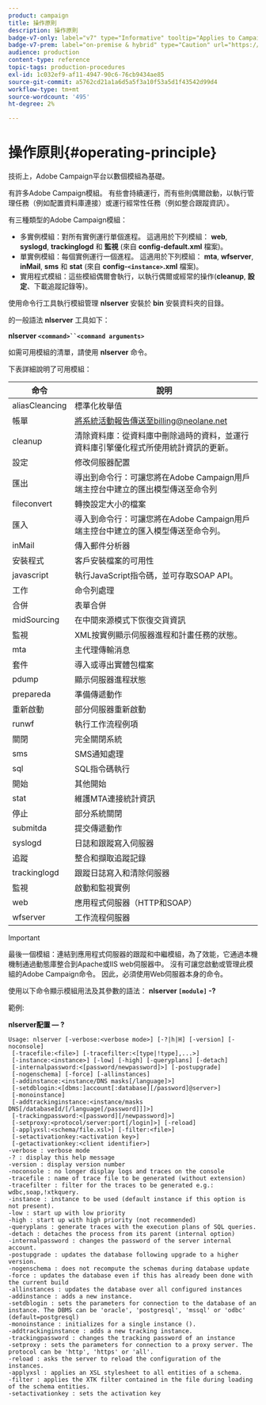 ```yaml
---
product: campaign
title: 操作原則
description: 操作原則
badge-v7-only: label="v7" type="Informative" tooltip="Applies to Campaign Classic v7 only"
badge-v7-prem: label="on-premise & hybrid" type="Caution" url="https://experienceleague.adobe.com/docs/campaign-classic/using/installing-campaign-classic/architecture-and-hosting-models/hosting-models-lp/hosting-models.html?lang=en" tooltip="Applies to on-premise and hybrid deployments only"
audience: production
content-type: reference
topic-tags: production-procedures
exl-id: 1c032ef9-af11-4947-90c6-76cb9434ae85
source-git-commit: a5762cd21a1a6d5a5f3a10f53a5d1f43542d99d4
workflow-type: tm+mt
source-wordcount: '495'
ht-degree: 2%

---
```


# 操作原則{#operating-principle}



技術上，Adobe Campaign平台以數個模組為基礎。

有許多Adobe Campaign模組。 有些會持續運行，而有些則偶爾啟動，以執行管理任務（例如配置資料庫連接）或運行經常性任務（例如整合跟蹤資訊）。

有三種類型的Adobe Campaign模組：

* 多實例模組：對所有實例運行單個進程。 這適用於下列模組： **web**, **syslogd**, **trackinglogd** 和 **監視** (來自 **config-default.xml** 檔案)。
* 單實例模組：每個實例運行一個進程。 這適用於下列模組： **mta**, **wfserver**, **inMail**, **sms** 和 **stat** (來自 **config-`<instance>`.xml** 檔案)。
* 實用程式模組：這些模組偶爾會執行，以執行偶爾或經常的操作(**cleanup**, **設定**、下載追蹤記錄等)。

使用命令行工具執行模組管理 **nlserver** 安裝於 **bin** 安裝資料夾的目錄。

的一般語法 **nlserver** 工具如下：

**nlserver `<command>``<command arguments>`**

如需可用模組的清單，請使用 **nlserver** 命令。

下表詳細說明了可用模組：

| 命令 | 說明 |
|---|---|
| aliasCleancing | 標準化枚舉值 |
| 帳單 | 將系統活動報告傳送至billing@neolane.net |
| cleanup | 清除資料庫：從資料庫中刪除過時的資料，並運行資料庫引擎優化程式所使用統計資訊的更新。 |
| 設定 | 修改伺服器配置 |
| 匯出 | 導出到命令行：可讓您將在Adobe Campaign用戶端主控台中建立的匯出模型傳送至命令列 |
| fileconvert | 轉換設定大小的檔案 |
| 匯入 | 導入到命令行：可讓您將在Adobe Campaign用戶端主控台中建立的匯入模型傳送至命令列。 |
| inMail | 傳入郵件分析器 |
| 安裝程式 | 客戶安裝檔案的可用性 |
| javascript | 執行JavaScript指令碼，並可存取SOAP API。 |
| 工作 | 命令列處理 |
| 合併 | 表單合併 |
| midSourcing | 在中間來源模式下恢復交貨資訊 |
| 監視 | XML按實例顯示伺服器進程和計畫任務的狀態。 |
| mta | 主代理傳輸消息 |
| 套件 | 導入或導出實體包檔案 |
| pdump | 顯示伺服器進程狀態 |
| prepareda | 準備傳遞動作 |
| 重新啟動 | 部分伺服器重新啟動 |
| runwf | 執行工作流程例項 |
| 關閉 | 完全關閉系統 |
| sms | SMS通知處理 |
| sql | SQL指令碼執行 |
| 開始 | 其他開始 |
| stat | 維護MTA連接統計資訊 |
| 停止 | 部分系統關閉 |
| submitda | 提交傳遞動作 |
| syslogd | 日誌和跟蹤寫入伺服器 |
| 追蹤 | 整合和擷取追蹤記錄 |
| trackinglogd | 跟蹤日誌寫入和清除伺服器 |
| 監視 | 啟動和監視實例 |
| web | 應用程式伺服器（HTTP和SOAP） |
| wfserver | 工作流程伺服器 |

>[!IMPORTANT]
>
>最後一個模組：連結到應用程式伺服器的跟蹤和中繼模組，為了效能，它通過本機機制通過動態庫整合到Apache或IIS web伺服器中。 沒有可讓您啟動或管理此模組的Adobe Campaign命令。 因此，必須使用Web伺服器本身的命令。

使用以下命令顯示模組用法及其參數的語法： **nlserver `[module]` -?**

範例:

**nlserver配置 — ?**

```
Usage: nlserver [-verbose:<verbose mode>] [-?|h|H] [-version] [-noconsole]
 [-tracefile:<file>] [-tracefilter:<[type|!type],...>]
 [-instance:<instance>] [-low] [-high] [-queryplans] [-detach]
 [-internalpassword:<[password/newpassword]>] [-postupgrade]
 [-nogenschema] [-force] [-allinstances]
 [-addinstance:<instance/DNS masks[/language]>]
 [-setdblogin:<[dbms:]account[:database][/password]@server>]
 [-monoinstance]
 [-addtrackinginstance:<instance/masks DNS[/databaseId/[/language[/password]]]>]
 [-trackingpassword:<[password][/newpassword]>]
 [-setproxy:<protocol/server:port[/login]>] [-reload]
 [-applyxsl:<schema/file.xsl>] [-filter:<file>]
 [-setactivationkey:<activation key>]
 [-getactivationkey:<client identifier>]
-verbose : verbose mode
-? : display this help message
-version : display version number
-noconsole : no longer display logs and traces on the console
-tracefile : name of trace file to be generated (without extension)
-tracefilter : filter for the traces to be generated e.g.: wdbc,soap,!xtkquery.
-instance : instance to be used (default instance if this option is not present).
-low : start up with low priority
-high : start up with high priority (not recommended)
-queryplans : generate traces with the execution plans of SQL queries.
-detach : detaches the process from its parent (internal option)
-internalpassword : changes the password of the server internal account.
-postupgrade : updates the database following upgrade to a higher version. 
-nogenschema : does not recompute the schemas during database update
-force : updates the database even if this has already been done with the current build 
-allinstances : updates the database over all configured instances
-addinstance : adds a new instance.
-setdblogin : sets the parameters for connection to the database of an instance. The DBMS can be 'oracle', 'postgresql', 'mssql' or 'odbc' (default=postgresql)
-monoinstance : initializes for a single instance ().
-addtrackinginstance : adds a new tracking instance.
-trackingpassword : changes the tracking password of an instance
-setproxy : sets the parameters for connection to a proxy server. The protocol can be 'http', 'https' or 'all'.
-reload : asks the server to reload the configuration of the instances. 
-applyxsl : applies an XSL stylesheet to all entities of a schema. 
-filter : applies the XTK filter contained in the file during loading of the schema entities.
-setactivationkey : sets the activation key
```
